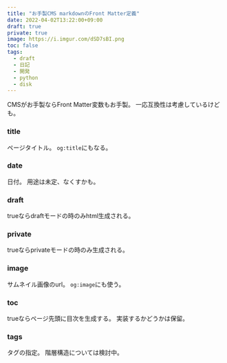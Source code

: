 ```yaml
---
title: "お手製CMS markdownのFront Matter定義"
date: 2022-04-02T13:22:00+09:00
draft: true
private: true
image: https://i.imgur.com/dSD7sBI.png
toc: false
tags:
  - draft
  - 日記
  - 開発
  - python
  - disk
---
```


CMSがお手製ならFront Matter変数もお手製。
一応互換性は考慮しているけども。

### title

ページタイトル。
`og:title`にもなる。

### date

日付。
用途は未定、なくすかも。

### draft

trueならdraftモードの時のみhtml生成される。

### private

trueならprivateモードの時のみ生成される。

### image

サムネイル画像のurl。
`og:image`にも使う。

### toc

trueならページ先頭に目次を生成する。
実装するかどうかは保留。

### tags

タグの指定。
階層構造については検討中。

